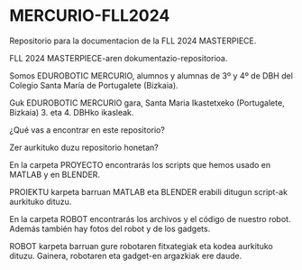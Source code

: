 # MERCURIO-FLL2024
Repositorio para la documentacion de la FLL 2024 MASTERPIECE.

FLL 2024 MASTERPIECE-aren dokumentazio-repositorioa.


Somos EDUROBOTIC MERCURIO, alumnos y alumnas de 3º y 4º de DBH del Colegio Santa María de Portugalete (Bizkaia).

Guk EDUROBOTIC MERCURIO gara, Santa Maria Ikastetxeko (Portugalete, Bizkaia) 3. eta 4. DBHko ikasleak.


¿Qué vas a encontrar en este repositorio?

Zer aurkituko duzu repositorio honetan?


En la carpeta PROYECTO encontrarás los scripts que hemos usado en MATLAB y en BLENDER.

PROIEKTU karpeta barruan MATLAB eta BLENDER erabili ditugun script-ak aurkituko dituzu.


En la carpeta ROBOT encontrarás los archivos y el código de nuestro robot. Además también hay fotos del robot y de los gadgets.

ROBOT karpeta barruan gure robotaren fitxategiak eta kodea aurkituko dituzu. Gainera, robotaren eta gadget-en argazkiak ere daude.
